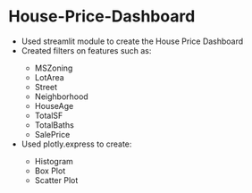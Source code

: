 # House-Price-Dashboard
<UL>
  <LI>Used streamlit module to create the House Price Dashboard</LI>
  <LI>Created filters on features such as:</LI>
    <UL>
      <LI>MSZoning</LI>
      <LI>LotArea</LI>
      <LI>Street</LI>
      <LI>Neighborhood</LI>
      <LI>HouseAge</LI>
      <LI>TotalSF</LI>
      <LI>TotalBaths</LI>
      <LI>SalePrice</LI>
    </UL>
  
  <LI>Used plotly.express to create:</LI>
  <UL>
    <LI>Histogram</LI>
    <LI>Box Plot</LI>
    <LI>Scatter Plot</LI>
  </UL>
</UL>
